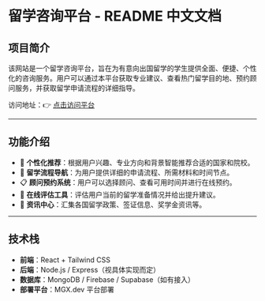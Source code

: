 # 留学咨询平台 - README 中文文档

## 项目简介

该网站是一个留学咨询平台，旨在为有意向出国留学的学生提供全面、便捷、个性化的咨询服务。用户可以通过本平台获取专业建议、查看热门留学目的地、预约顾问服务，并获取留学申请流程的详细指导。

访问地址：👉 [点击访问平台](https://study-abroad-consultation-uxunh-xp9n1d-7b0545.mgx.dev)

---

## 功能介绍

- 🎯 **个性化推荐**：根据用户兴趣、专业方向和背景智能推荐合适的国家和院校。  
- 🧭 **留学流程导航**：为用户提供详细的申请流程、所需材料和时间节点。  
- 📋 **顾问预约系统**：用户可以选择顾问、查看可用时间并进行在线预约。  
- 📝 **在线评估工具**：评估用户当前的留学准备情况并给出提升建议。  
- 📰 **资讯中心**：汇集各国留学政策、签证信息、奖学金资讯等。

---

## 技术栈

- **前端**：React + Tailwind CSS  
- **后端**：Node.js / Express（视具体实现而定）  
- **数据库**：MongoDB / Firebase / Supabase（如有接入）  
- **部署平台**：MGX.dev 平台部署
